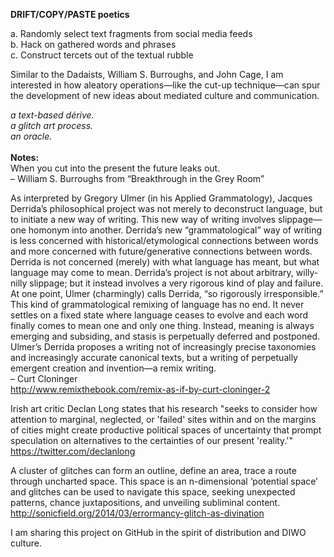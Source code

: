 <b>DRIFT/COPY/PASTE poetics</b>

a.	Randomly select text fragments from social media feeds<br>
b.	Hack on gathered words and phrases<br>
c.	Construct tercets out of the textual rubble<br>

Similar to the Dadaists, William S. Burroughs, and John Cage, I am interested in how aleatory operations—like the cut-up technique—can spur the development of new ideas about mediated culture and communication.

<i>a text-based dérive.<br>
a glitch art process.<br>
an oracle.<br></i>
<br>
<b>Notes:</b><br>
When you cut into the present the future leaks out.<br>
– William S. Burroughs from “Breakthrough in the Grey Room”<br>

As interpreted by Gregory Ulmer (in his Applied Grammatology), Jacques Derrida’s philosophical project was not merely to deconstruct language, but to initiate a new way of writing. This new way of writing involves slippage—one homonym into another. Derrida’s new “grammatological” way of writing is less concerned with historical/etymological connections between words and more concerned with future/generative connections between words. Derrida is not concerned (merely) with what language has meant, but what language may come to mean. Derrida’s project is not about arbitrary, willy-nilly slippage; but it instead involves a very rigorous kind of play and failure. At one point, Ulmer (charmingly) calls Derrida, “so rigorously irresponsible.” This kind of grammatological remixing of language has no end. It never settles on a fixed state where language ceases to evolve and each word finally comes to mean one and only one thing. Instead, meaning is always emerging and subsiding, and stasis is perpetually deferred and postponed. Ulmer’s Derrida proposes a writing not of increasingly precise taxonomies and increasingly accurate canonical texts, but a writing of perpetually emergent creation and invention—a remix writing.<br>
– Curt Cloninger<br>
http://www.remixthebook.com/remix-as-if-by-curt-cloninger-2<br>

Irish art critic Declan Long states that his research "seeks to consider how attention to marginal, neglected, or 'failed' sites within and on the margins of cities might create productive political spaces of  uncertainty that prompt speculation on alternatives to the certainties of our present 'reality.'"<br>
https://twitter.com/declanlong<br>

A cluster of glitches can form an outline, define an area, trace a route through uncharted space. This space is an n-dimensional ‘potential space’ and glitches can be used to navigate this space, seeking unexpected patterns, chance juxtapositions, and unveiling subliminal content.<br>
http://sonicfield.org/2014/03/errormancy-glitch-as-divination
<br>


I am sharing this project on GitHub in the spirit of distribution and DIWO culture.

